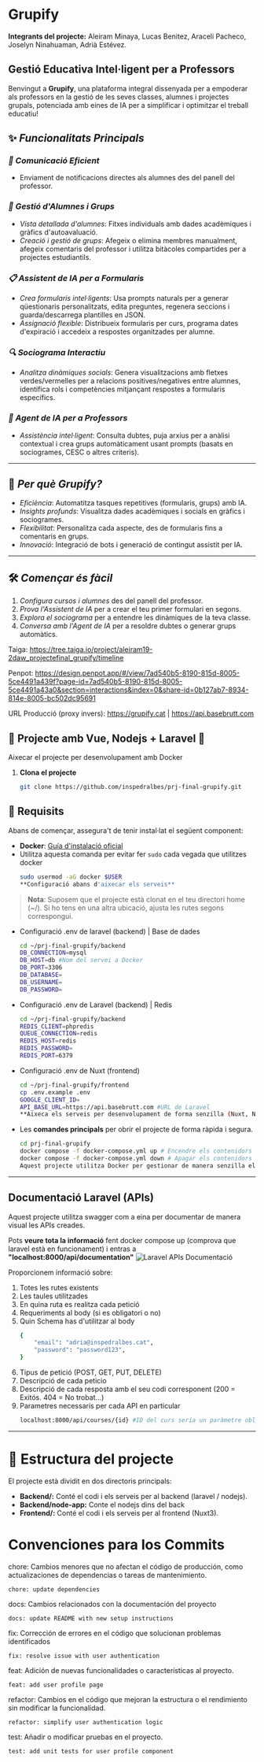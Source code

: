 # Grupify

**Integrants del projecte:**
Aleiram Minaya, Lucas Benitez, Araceli Pacheco, Joselyn Ninahuaman, Adrià Estévez.

## Gestió Educativa Intel·ligent per a Professors

Benvingut a **Grupify**, una plataforma integral dissenyada per a empoderar als professors en la gestió de les seves classes, alumnes i projectes grupals, potenciada amb eines de IA per a simplificar i optimitzar el treball educatiu!

## ✨ _Funcionalitats Principals_

### _📢 Comunicació Eficient_

- Enviament de notificacions directes als alumnes des del panell del professor.

### _👥 Gestió d'Alumnes i Grups_

- _Vista detallada d'alumnes_: Fitxes individuals amb dades acadèmiques i gràfics d'autoavaluació.
- _Creació i gestió de grups_: Afegeix o elimina membres manualment, afegeix comentaris del professor i utilitza bitàcoles compartides per a projectes estudiantils.

### _📋 Assistent de IA per a Formularis_

- _Crea formularis intel·ligents_: Usa prompts naturals per a generar qüestionaris personalitzats, edita preguntes, regenera seccions i guarda/descarrega plantilles en JSON.
- _Assignació flexible_: Distribueix formularis per curs, programa dates d'expiració i accedeix a respostes organitzades per alumne.

### _🔍 Sociograma Interactiu_

- _Analitza dinàmiques socials_: Genera visualitzacions amb fletxes verdes/vermelles per a relacions positives/negatives entre alumnes, identifica rols i competències mitjançant respostes a formularis específics.

### _🤖 Agent de IA per a Professors_

- _Assistència intel·ligent_: Consulta dubtes, puja arxius per a anàlisi contextual i crea grups automàticament usant prompts (basats en sociogrames, CESC o altres criteris).

---

## 🚀 _Per què Grupify?_

- _Eficiència_: Automatitza tasques repetitives (formularis, grups) amb IA.
- _Insights profunds_: Visualitza dades acadèmiques i socials en gràfics i sociogrames.
- _Flexibilitat_: Personalitza cada aspecte, des de formularis fins a comentaris en grups.
- _Innovació_: Integració de bots i generació de contingut assistit per IA.

---

## 🛠 _Començar és fàcil_

1. _Configura cursos i alumnes_ des del panell del professor.
2. _Prova l'Assistent de IA_ per a crear el teu primer formulari en segons.
3. _Explora el sociograma_ per a entendre les dinàmiques de la teva classe.
4. _Conversa amb l'Agent de IA_ per a resoldre dubtes o generar grups automàtics.

Taiga: https://tree.taiga.io/project/aleiram19-2daw_projectefinal_grupify/timeline

Penpot: https://design.penpot.app/#/view/7ad540b5-8190-815d-8005-5ce4491a439f?page-id=7ad540b5-8190-815d-8005-5ce4491a43a0&section=interactions&index=0&share-id=0b127ab7-8934-814e-8005-bc502dc95691

URL Producció (proxy invers): https://grupify.cat | https://api.basebrutt.com

## 🐳 Projecte amb Vue, Nodejs + Laravel 🐳

Aixecar el projecte per desenvolupament amb Docker

1. **Clona el projecte**
   ```bash
   git clone https://github.com/inspedralbes/prj-final-grupify.git
   ```

## 🚀 Requisits

Abans de començar, assegura't de tenir instal·lat el següent component:

- **Docker**: [Guía d'instalació oficial](https://docs.docker.com/get-docker/)
- Utilitza aquesta comanda per evitar fer `sudo` cada vegada que utilitzes docker
  ```bash
  sudo usermod -aG docker $USER
  **Configuració abans d'aixecar els serveis**

> **Nota**: Suposem que el projecte està clonat en el teu directori home (~/).
> Si ho tens en una altra ubicació, ajusta les rutes segons correspongui.

- Configuració .env de laravel (backend) | Base de dades
  ```bash
  cd ~/prj-final-grupify/backend
  DB_CONNECTION=mysql
  DB_HOST=db #Nom del servei a Docker
  DB_PORT=3306
  DB_DATABASE=
  DB_USERNAME=
  DB_PASSWORD=
  ```
- Configuració .env de Laravel (backend) | Redis
  ```bash
  cd ~/prj-final-grupify/backend
  REDIS_CLIENT=phpredis
  QUEUE_CONNECTION=redis
  REDIS_HOST=redis
  REDIS_PASSWORD=
  REDIS_PORT=6379
  ```
- Configuració .env de Nuxt (frontend)
  ```bash
  cd ~/prj-final-grupify/frontend
  cp .env.example .env
  GOOGLE_CLIENT_ID=
  API_BASE_URL=https://api.basebrutt.com #URL de Laravel
  **Aixeca els serveis per desenvolupament de forma senzilla (Nuxt, Node, Laravel, Redis, MySQL, Adminer)**
- Les **comandes principals** per obrir el projecte de forma ràpida i segura.
  ```bash
  cd prj-final-grupify
  docker compose -f docker-compose.yml up # Encendre els contenidors
  docker compose -f docker-compose.yml down # Apagar els contenidors
  Aquest projecte utilitza Docker per gestionar de manera senzilla els serveis.

---

## Documentació Laravel (APIs)

Aquest projecte utilitza swagger com a eina per documentar de manera visual les APIs creades.

Pots **veure tota la informació** fent docker compose up (comprova que laravel està en funcionament) i entras a **"localhost:8000/api/documentation"**
![Laravel APIs Documentació](public/image.png)

Proporcionem informació sobre:

1. Totes les rutes existents
2. Les taules utilitzades
3. En quina ruta es realitza cada petició
4. Requeriments al body (si es obligatori o no)
5. Quin Schema has d'utilitzar al body
   ```bash
   {
       "email": "adria@inspedralbes.cat",
       "password": "password123",
   }
   ```
6. Tipus de petició (POST, GET, PUT, DELETE)
7. Descripció de cada peticio
8. Descripció de cada resposta amb el seu codi corresponent (200 = Exitós. 404 = No trobat...)
9. Parametres necessaris per cada API en particular
   ```bash
   localhost:8000/api/courses/{id} #ID del curs sería un paràmetre obligatori.
   ```

---

# 📂 Estructura del projecte

El projecte està dividit en dos directoris principals:

- **Backend/:** Conté el codi i els serveis per al backend (laravel / nodejs).
- **Backend/node-app:** Conte el nodejs dins del back
- **Frontend/:** Conté el codi i els serveis per al frontend (Nuxt3).

# Convenciones para los Commits

chore: Cambios menores que no afectan el código de producción, como actualizaciones de dependencias o tareas de mantenimiento.

```
chore: update dependencies
```

docs: Cambios relacionados con la documentación del proyecto

```
docs: update README with new setup instructions
```

fix: Corrección de errores en el código que solucionan problemas identificados

```
fix: resolve issue with user authentication
```

feat: Adición de nuevas funcionalidades o características al proyecto.

```
feat: add user profile page
```

refactor: Cambios en el código que mejoran la estructura o el rendimiento sin modificar la funcionalidad.

```
refactor: simplify user authentication logic
```

test: Añadir o modificar pruebas en el proyecto.

```
test: add unit tests for user profile component
```
